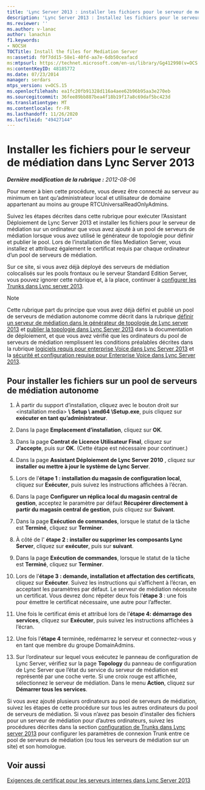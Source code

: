 ```yaml
---
title: 'Lync Server 2013 : installer les fichiers pour le serveur de médiation'
description: 'Lync Server 2013 : Installez les fichiers pour le serveur de médiation.'
ms.reviewer: ''
ms.author: v-lanac
author: lanachin
f1.keywords:
- NOCSH
TOCTitle: Install the files for Mediation Server
ms:assetid: f0f7dd15-58e1-40fd-aa7e-6db50ceafacd
ms:mtpsurl: https://technet.microsoft.com/en-us/library/Gg412998(v=OCS.15)
ms:contentKeyID: 48185772
ms.date: 07/23/2014
manager: serdars
mtps_version: v=OCS.15
ms.openlocfilehash: ea1fc20fb91328d116a4aee62b96b95aa3e270eb
ms.sourcegitcommit: 36fee89bb887bea4f18b19f17a8c69daf5bc423d
ms.translationtype: MT
ms.contentlocale: fr-FR
ms.lasthandoff: 11/26/2020
ms.locfileid: "49427144"
---
```

# <a name="install-the-files-for-mediation-server-in-lync-server-2013"></a>Installer les fichiers pour le serveur de médiation dans Lync Server 2013

<div data-xmlns="http://www.w3.org/1999/xhtml">

<div class="topic" data-xmlns="http://www.w3.org/1999/xhtml" data-msxsl="urn:schemas-microsoft-com:xslt" data-cs="https://msdn.microsoft.com/">

<div data-asp="https://msdn2.microsoft.com/asp">



</div>

<div id="mainSection">

<div id="mainBody">

<span> </span>

_**Dernière modification de la rubrique :** 2012-08-06_

Pour mener à bien cette procédure, vous devez être connecté au serveur au minimum en tant qu’administrateur local et utilisateur de domaine appartenant au moins au groupe RTCUniversalReadOnlyAdmins.

Suivez les étapes décrites dans cette rubrique pour exécuter l’Assistant Déploiement de Lync Server 2013 et installer les fichiers pour le serveur de médiation sur un ordinateur que vous avez ajouté à un pool de serveurs de médiation lorsque vous avez utilisé le générateur de topologie pour définir et publier le pool. Lors de l’installation de files Mediation Server, vous installez et attribuez également le certificat requis par chaque ordinateur d’un pool de serveurs de médiation.

Sur ce site, si vous avez déjà déployé des serveurs de médiation colocalisés sur les pools frontaux ou le serveur Standard Edition Server, vous pouvez ignorer cette rubrique et, à la place, continuer à [configurer les Trunks dans Lync server 2013](lync-server-2013-configuring-trunks.md).

<div>


> [!NOTE]  
> Cette rubrique part du principe que vous avez déjà défini et publié un pool de serveurs de médiation autonome comme décrit dans la rubrique <A href="lync-server-2013-define-a-mediation-server-in-topology-builder.md">définir un serveur de médiation dans le générateur de topologie de Lync server 2013</A> et <A href="lync-server-2013-publish-the-topology.md">publier la topologie dans Lync Server 2013</A> dans la documentation de déploiement, et que vous avez vérifié que les ordinateurs du pool de serveurs de médiation remplissent les conditions préalables décrites dans la rubrique <A href="lync-server-2013-software-prerequisites-for-enterprise-voice.md">logiciels requis pour enterprise Voice dans Lync Server 2013</A> et la <A href="lync-server-2013-security-and-configuration-prerequisites-for-enterprise-voice.md">sécurité et configuration requise pour Enterprise Voice dans Lync Server 2013</A>.



</div>

<div>

## <a name="to-install-the-files-for-a-stand-alone-mediation-server-pool"></a>Pour installer les fichiers sur un pool de serveurs de médiation autonome

1.  À partir du support d’installation, cliquez avec le bouton droit sur \<installation media\> **\\ Setup \\ amd64 \\Setup.exe**, puis cliquez sur **exécuter en tant qu’administrateur**.

2.  Dans la page **Emplacement d’installation**, cliquez sur **OK**.

3.  Dans la page **Contrat de Licence Utilisateur Final**, cliquez sur **J’accepte**, puis sur **OK**. (Cette étape est nécessaire pour continuer.)

4.  Dans la page **Assistant Déploiement de Lync Server 2010** , cliquez sur **installer ou mettre à jour le système de Lync Server**.

5.  Lors de l’**étape 1 : installation du magasin de configuration local**, cliquez sur **Exécuter**, puis suivez les instructions affichées à l’écran.

6.  Dans la page **Configurer un réplica local du magasin central de gestion**, acceptez le paramètre par défaut **Récupérer directement à partir du magasin central de gestion**, puis cliquez sur **Suivant**.

7.  Dans la page **Exécution de commandes**, lorsque le statut de la tâche est **Terminé**, cliquez sur **Terminer**.

8.  À côté de l' **étape 2 : installer ou supprimer les composants Lync Server**, cliquez sur **exécuter**, puis sur **suivant**.

9.  Dans la page **Exécution de commandes**, lorsque le statut de la tâche est **Terminé**, cliquez sur **Terminer**.

10. Lors de l’**étape 3 : demande, installation et affectation des certificats**, cliquez sur **Exécuter**. Suivez les instructions qui s’affichent à l’écran, en acceptant les paramètres par défaut. Le serveur de médiation nécessite un certificat. Vous devrez donc répéter deux fois l’**étape 3** : une fois pour émettre le certificat nécessaire, une autre pour l’affecter.

11. Une fois le certificat émis et attribué lors de l’**étape 4: démarrage des services**, cliquez sur **Exécuter**, puis suivez les instructions affichées à l’écran.

12. Une fois l’**étape 4** terminée, redémarrez le serveur et connectez-vous y en tant que membre du groupe DomainAdmins.

13. Sur l’ordinateur sur lequel vous exécutez le panneau de configuration de Lync Server, vérifiez sur la page **Topology** du panneau de configuration de Lync Server que l’état du service du serveur de médiation est représenté par une coche verte. Si une croix rouge est affichée, sélectionnez le serveur de médiation. Dans le menu **Action**, cliquez sur **Démarrer tous les services**.

Si vous avez ajouté plusieurs ordinateurs au pool de serveurs de médiation, suivez les étapes de cette procédure sur tous les autres ordinateurs du pool de serveurs de médiation. Si vous n’avez pas besoin d’installer des fichiers pour un serveur de médiation pour d’autres ordinateurs, suivez les procédures décrites dans la section [configuration de Trunks dans Lync server 2013](lync-server-2013-configuring-trunks.md) pour configurer les paramètres de connexion Trunk entre ce pool de serveurs de médiation (ou tous les serveurs de médiation sur un site) et son homologue.

</div>

<div>

## <a name="see-also"></a>Voir aussi


[Exigences de certificat pour les serveurs internes dans Lync Server 2013](lync-server-2013-certificate-requirements-for-internal-servers.md)  
  

</div>

</div>

<span> </span>

</div>

</div>

</div>

